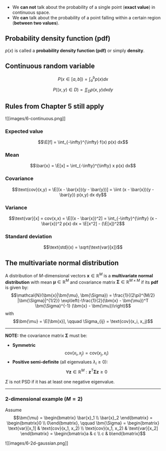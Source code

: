 -   We **can not** talk about the probability of a single point (**exact value**) in continuous space.
-   We **can** talk about the probability of a point falling within a certain region (**between two values**).

## Probability density function (pdf)

$p(x)$ is called a **probability density function (pdf)** or simply **density**.

## Continuous random variable

$$P(x \in [a,b]) = \int_a^b p(x) dx$$

$$P((x,y) \in D) = \iint_D p(x,y) dx dy$$

## Rules from Chapter 5 still apply

![[images/6-continuous.png]]

### Expected value

$$\E[f] = \int_{-\infty}^{\infty} f(x) p(x) dx$$

### Mean

$$\bar{x} = \E[x] = \int_{-\infty}^{\infty} x p(x) dx$$

### Covariance

$$\text{cov}(x,y) = \E[(x - \bar{x})(y - \bar{y})] = \iint (x - \bar{x})(y - \bar{y}) p(x,y) dx dy$$

### Variance

$$\text{var}[x] = cov(x,x) = \E[(x - \bar{x})^2] = \int_{-\infty}^{\infty} (x - \bar{x})^2 p(x) dx = \E[x^2] - (\E[x])^2$$

### Standard deviation

$$\text{std}(x) = \sqrt{\text{var}[x]}$$

## The multivariate normal distribution

A distribution of $M$-dimensional vectors $\bm{x} \in \mathbb{R}^M$ is a **multivariate normal distribution** with mean $\bm{\mu} \in \mathbb{R}^M$ and covariance matrix $\bm{\Sigma} \in \mathbb{R}^{M \times M}$ if its **pdf** is given by:
$$\mathcal{N}(\bm{x}|\bm{\mu}, \bm{\Sigma}) = \frac{1}{(2\pi)^{M/2} |\bm{\Sigma}|^{1/2}} \exp\left(-\frac{1}{2}(\bm{x} - \bm{\mu})^T \bm{\Sigma}^{-1} (\bm{x} - \bm{\mu})\right)$$
with
$$\bm{\mu} = \E[\bm{x}], \qquad \Sigma_{ij} = \text{cov}(x_i, x_j)$$

---

**NOTE:** the covariance matrix $\bm{\Sigma}$ must be:

-   **Symmetric**$$\text{cov}(x_i, x_j) = \text{cov}(x_j, x_i)$$
-   **Positive semi-definite** (all eigenvalues $\lambda_i \geq 0$): $$\forall \bm{z} \in \mathbb{R}^M : \bm{z}^T \bm{\Sigma} \bm{z} \geq 0$$

$\Sigma$ is not PSD if it has at least one negative eigenvalue.

---

### 2-dimensional example ($M=2$)

Assume $$\bm{\mu} = \begin{bmatrix} \bar{x}_1 \\ \bar{x}_2 \end{bmatrix} = \begin{bmatrix}0 \\ 0\end{bmatrix}, \qquad \bm{\Sigma} = \begin{bmatrix} \text{var}[x_1] & \text{cov}(x_1, x_2) \\ \text{cov}(x_1, x_2) & \text{var}[x_2] \end{bmatrix} = \begin{bmatrix}a & c \\ c & b\end{bmatrix}$$

![[images/6-2d-gaussian.png]]
